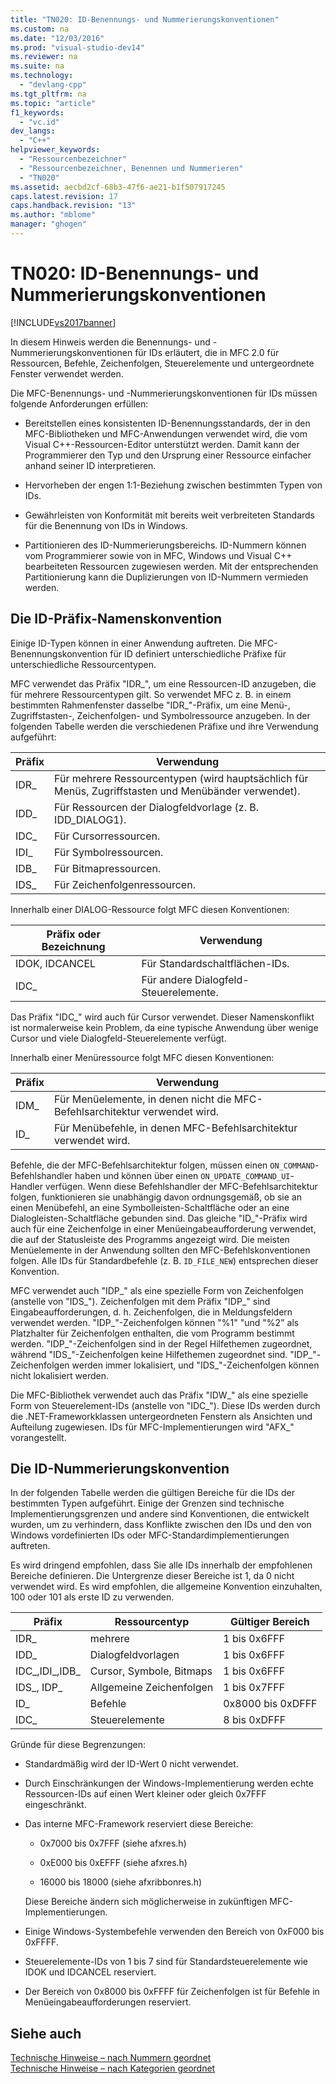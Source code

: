```yaml
---
title: "TN020: ID-Benennungs- und Nummerierungskonventionen"
ms.custom: na
ms.date: "12/03/2016"
ms.prod: "visual-studio-dev14"
ms.reviewer: na
ms.suite: na
ms.technology: 
  - "devlang-cpp"
ms.tgt_pltfrm: na
ms.topic: "article"
f1_keywords: 
  - "vc.id"
dev_langs: 
  - "C++"
helpviewer_keywords: 
  - "Ressourcenbezeichner"
  - "Ressourcenbezeichner, Benennen und Nummerieren"
  - "TN020"
ms.assetid: aecbd2cf-68b3-47f6-ae21-b1f507917245
caps.latest.revision: 17
caps.handback.revision: "13"
ms.author: "mblome"
manager: "ghogen"
---
```

# TN020: ID-Benennungs- und Nummerierungskonventionen
[!INCLUDE[vs2017banner](../assembler/inline/includes/vs2017banner.md)]

In diesem Hinweis werden die Benennungs\- und \-Nummerierungskonventionen für IDs erläutert, die in MFC 2.0 für Ressourcen, Befehle, Zeichenfolgen, Steuerelemente und untergeordnete Fenster verwendet werden.  
  
 Die MFC\-Benennungs\- und \-Nummerierungskonventionen für IDs müssen folgende Anforderungen erfüllen:  
  
-   Bereitstellen eines konsistenten ID\-Benennungsstandards, der in den MFC\-Bibliotheken und MFC\-Anwendungen verwendet wird, die vom Visual C\+\+\-Ressourcen\-Editor unterstützt werden.  Damit kann der Programmierer den Typ und den Ursprung einer Ressource einfacher anhand seiner ID interpretieren.  
  
-   Hervorheben der engen 1:1\-Beziehung zwischen bestimmten Typen von IDs.  
  
-   Gewährleisten von Konformität mit bereits weit verbreiteten Standards für die Benennung von IDs in Windows.  
  
-   Partitionieren des ID\-Nummerierungsbereichs.  ID\-Nummern können vom Programmierer sowie von in MFC, Windows und Visual C\+\+ bearbeiteten Ressourcen zugewiesen werden.  Mit der entsprechenden Partitionierung kann die Duplizierungen von ID\-Nummern vermieden werden.  
  
## Die ID\-Präfix\-Namenskonvention  
 Einige ID\-Typen können in einer Anwendung auftreten.  Die MFC\-Benennungskonvention für ID definiert unterschiedliche Präfixe für unterschiedliche Ressourcentypen.  
  
 MFC verwendet das Präfix "IDR\_", um eine Ressourcen\-ID anzugeben, die für mehrere Ressourcentypen gilt.  So verwendet MFC z. B. in einem bestimmten Rahmenfenster dasselbe "IDR\_"\-Präfix, um eine Menü\-, Zugriffstasten\-, Zeichenfolgen\- und Symbolressource anzugeben.  In der folgenden Tabelle werden die verschiedenen Präfixe und ihre Verwendung aufgeführt:  
  
|Präfix|Verwendung|  
|------------|----------------|  
|IDR\_|Für mehrere Ressourcentypen \(wird hauptsächlich für Menüs, Zugriffstasten und Menübänder verwendet\).|  
|IDD\_|Für Ressourcen der Dialogfeldvorlage \(z. B. IDD\_DIALOG1\).|  
|IDC\_|Für Cursorressourcen.|  
|IDI\_|Für Symbolressourcen.|  
|IDB\_|Für Bitmapressourcen.|  
|IDS\_|Für Zeichenfolgenressourcen.|  
  
 Innerhalb einer DIALOG\-Ressource folgt MFC diesen Konventionen:  
  
|Präfix oder Bezeichnung|Verwendung|  
|-----------------------------|----------------|  
|IDOK, IDCANCEL|Für Standardschaltflächen\-IDs.|  
|IDC\_|Für andere Dialogfeld\-Steuerelemente.|  
  
 Das Präfix "IDC\_" wird auch für Cursor verwendet.  Dieser Namenskonflikt ist normalerweise kein Problem, da eine typische Anwendung über wenige Cursor und viele Dialogfeld\-Steuerelemente verfügt.  
  
 Innerhalb einer Menüressource folgt MFC diesen Konventionen:  
  
|Präfix|Verwendung|  
|------------|----------------|  
|IDM\_|Für Menüelemente, in denen nicht die MFC\-Befehlsarchitektur verwendet wird.|  
|ID\_|Für Menübefehle, in denen MFC\-Befehlsarchitektur verwendet wird.|  
  
 Befehle, die der MFC\-Befehlsarchitektur folgen, müssen einen `ON_COMMAND`\-Befehlshandler haben und können über einen `ON_UPDATE_COMMAND_UI`\-Handler verfügen.  Wenn diese Befehlshandler der MFC\-Befehlsarchitektur folgen, funktionieren sie unabhängig davon ordnungsgemäß, ob sie an einen Menübefehl, an eine Symbolleisten\-Schaltfläche oder an eine Dialogleisten\-Schaltfläche gebunden sind.  Das gleiche "ID\_"\-Präfix wird auch für eine Zeichenfolge in einer Menüeingabeaufforderung verwendet, die auf der Statusleiste des Programms angezeigt wird.  Die meisten Menüelemente in der Anwendung sollten den MFC\-Befehlskonventionen folgen.  Alle IDs für Standardbefehle \(z. B. `ID_FILE_NEW`\) entsprechen dieser Konvention.  
  
 MFC verwendet auch "IDP\_" als eine spezielle Form von Zeichenfolgen \(anstelle von "IDS\_"\).  Zeichenfolgen mit dem Präfix "IDP\_" sind Eingabeaufforderungen, d. h. Zeichenfolgen, die in Meldungsfeldern verwendet werden. "IDP\_"\-Zeichenfolgen können "%1" "und "%2" als Platzhalter für Zeichenfolgen enthalten, die vom Programm bestimmt werden. "IDP\_"\-Zeichenfolgen sind in der Regel Hilfethemen zugeordnet, während "IDS\_"\-Zeichenfolgen keine Hilfethemen zugeordnet sind. "IDP\_"\-Zeichenfolgen werden immer lokalisiert, und "IDS\_"\-Zeichenfolgen können nicht lokalisiert werden.  
  
 Die MFC\-Bibliothek verwendet auch das Präfix "IDW\_" als eine spezielle Form von Steuerelement\-IDs \(anstelle von "IDC\_"\).  Diese IDs werden durch die .NET\-Frameworkklassen untergeordneten Fenstern als Ansichten und Aufteilung zugewiesen.  IDs für MFC\-Implementierungen wird "AFX\_" vorangestellt.  
  
## Die ID\-Nummerierungskonvention  
 In der folgenden Tabelle werden die gültigen Bereiche für die IDs der bestimmten Typen aufgeführt.  Einige der Grenzen sind technische Implementierungsgrenzen und andere sind Konventionen, die entwickelt wurden, um zu verhindern, dass Konflikte zwischen den IDs und den von Windows vordefinierten IDs oder MFC\-Standardimplementierungen auftreten.  
  
 Es wird dringend empfohlen, dass Sie alle IDs innerhalb der empfohlenen Bereiche definieren.  Die Untergrenze dieser Bereiche ist 1, da 0 nicht verwendet wird.  Es wird empfohlen, die allgemeine Konvention einzuhalten, 100 oder 101 als erste ID zu verwenden.  
  
|Präfix|Ressourcentyp|Gültiger Bereich|  
|------------|-------------------|----------------------|  
|IDR\_|mehrere|1 bis 0x6FFF|  
|IDD\_|Dialogfeldvorlagen|1 bis 0x6FFF|  
|IDC\_,IDI\_,IDB\_|Cursor, Symbole, Bitmaps|1 bis 0x6FFF|  
|IDS\_, IDP\_|Allgemeine Zeichenfolgen|1 bis 0x7FFF|  
|ID\_|Befehle|0x8000 bis 0xDFFF|  
|IDC\_|Steuerelemente|8 bis 0xDFFF|  
  
 Gründe für diese Begrenzungen:  
  
-   Standardmäßig wird der ID\-Wert 0 nicht verwendet.  
  
-   Durch Einschränkungen der Windows\-Implementierung werden echte Ressourcen\-IDs auf einen Wert kleiner oder gleich 0x7FFF eingeschränkt.  
  
-   Das interne MFC\-Framework reserviert diese Bereiche:  
  
    -   0x7000 bis 0x7FFF \(siehe afxres.h\)  
  
    -   0xE000 bis 0xEFFF \(siehe afxres.h\)  
  
    -   16000 bis 18000 \(siehe afxribbonres.h\)  
  
     Diese Bereiche ändern sich möglicherweise in zukünftigen MFC\-Implementierungen.  
  
-   Einige Windows\-Systembefehle verwenden den Bereich von 0xF000 bis 0xFFFF.  
  
-   Steuerelemente\-IDs von 1 bis 7 sind für Standardsteuerelemente wie IDOK und IDCANCEL reserviert.  
  
-   Der Bereich von 0x8000 bis 0xFFFF für Zeichenfolgen ist für Befehle in Menüeingabeaufforderungen reserviert.  
  
## Siehe auch  
 [Technische Hinweise – nach Nummern geordnet](../mfc/technical-notes-by-number.md)   
 [Technische Hinweise – nach Kategorien geordnet](../mfc/technical-notes-by-category.md)